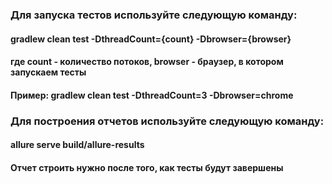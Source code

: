 ### Для запуска тестов используйте следующую команду:
#### gradlew clean test -DthreadCount={count} -Dbrowser={browser}
#### где count - количество потоков, browser - браузер, в котором запускаем тесты
#### Пример: gradlew clean test -DthreadCount=3 -Dbrowser=chrome

### Для построения отчетов используйте следующую команду:
#### allure serve build/allure-results
#### Отчет строить нужно после того, как тесты будут завершены